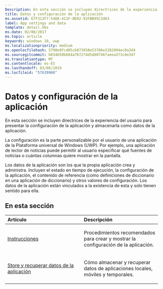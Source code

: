 ```yaml
---
Description: En esta sección se incluyen directrices de la experiencia del usuario para presentar la configuración de la aplicación y almacenarla como datos de la aplicación.
title: Datos y configuración de la aplicación
ms.assetid: E7F312F7-54D8-411F-8D92-92FBB95C2463
label: App settings and data
template: detail.hbs
ms.date: 02/08/2017
ms.topic: article
keywords: windows 10, uwp
ms.localizationpriority: medium
ms.openlocfilehash: 5790e9fcd05cb873958e53786e3282094ec0a3d4
ms.sourcegitcommit: b034650b684a767274d5d88746faeea373c8e34f
ms.translationtype: MT
ms.contentlocale: es-ES
ms.lasthandoff: 03/06/2019
ms.locfileid: "57639900"
---
```

# <a name="app-settings-and-data"></a>Datos y configuración de la aplicación




En esta sección se incluyen directrices de la experiencia del usuario para presentar la configuración de la aplicación y almacenarla como datos de la aplicación.

La configuración es la parte personalizable por el usuario de una aplicación de la Plataforma universal de Windows (UWP). Por ejemplo, una aplicación de lector de noticias puede permitir al usuario especificar qué fuentes de noticias o cuántas columnas quiere mostrar en la pantalla.

Los datos de la aplicación son los que la propia aplicación crea y administra. Incluyen el estado en tiempo de ejecución, la configuración de la aplicación, el contenido de referencia (como definiciones de diccionario en una aplicación de diccionario) y otros valores de configuración. Los datos de la aplicación están vinculados a la existencia de esta y solo tienen sentido para ella.
## <a name="in-this-section"></a>En esta sección
<table>
<colgroup>
<col width="50%" />
<col width="50%" />
</colgroup>
<thead>
<tr class="header">
<th align="left">Artículo</th>
<th align="left">Descripción</th>
</tr>
</thead>
<tbody>
<tr class="odd">
<td align="left"><p><a href="guidelines-for-app-settings.md">Instrucciones</a></p></td>
<td align="left"><p>Procedimientos recomendados para crear y mostrar la configuración de la aplicación.</p></td>
</tr>
<tr class="even">
<td align="left"><p><a href="store-and-retrieve-app-data.md">Store y recuperar datos de la aplicación</a></p></td>
<td align="left"><p>Cómo almacenar y recuperar datos de aplicaciones locales, móviles y temporales.</p></td>
</tr>
</tbody>
</table>



